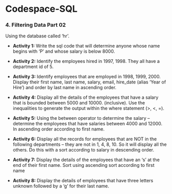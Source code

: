 # Codespace-SQL
### 4. Filtering Data Part 02 ### 
Using the database called ‘hr’.

* **Activity 1:** Write the sql code that will determine anyone whose name begins with ‘P’ and whose salary is below 8000.

* **Activity 2:** Identify the employees hired in 1997, 1998. They all have a department id of 5.

* **Activity 3:** Identify employees that are employed in 1998, 1999, 2000. Display their first name, last name, salary, email, hire_date (alias ‘Year of Hire’) and order by last name in ascending order.

* **Activity 4:** Display all the details of the employees that have a salary that is bounded between 5000 and 10000. (inclusive). Use the inequalities to generate the output within the where statement (>, <, =).

* **Activity 5:** Using the between operator to determine the salary – determine the employees that have salaries between 4000 and 12000. In ascending order according to first name.

* **Activity 6:** Display all the records for employees that are NOT in the following departments – they are not in 1, 4, 8, 10. So it will display all the others. Do this with a sort according to salary in descending order.

* **Activity 7:** Display the details of the employees that have an ‘s’ at the end of their first name. Sort using ascending sort according to first name

* **Activity 8:** Display the details of employees that have three letters unknown followed by a ‘g’  for their last name.

